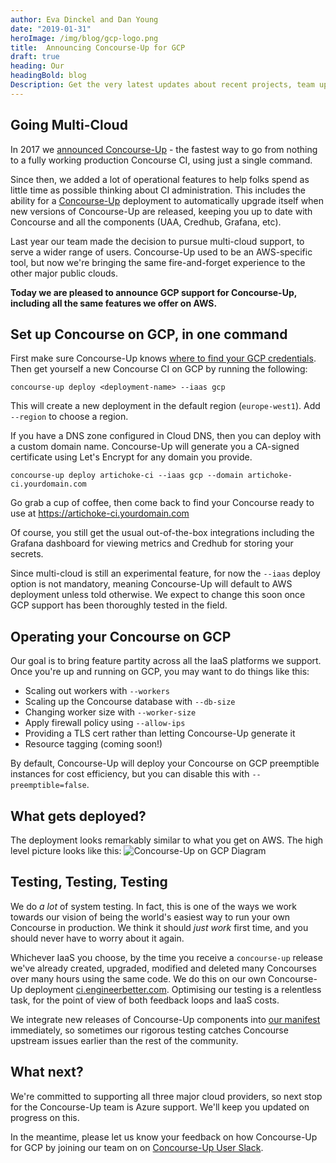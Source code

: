 ```yaml
---
author: Eva Dinckel and Dan Young
date: "2019-01-31"
heroImage: /img/blog/gcp-logo.png
title:  Announcing Concourse-Up for GCP
draft: true
heading: Our
headingBold: blog
Description: Get the very latest updates about recent projects, team updates, thoughts and industry news from our team of EngineerBetter experts.
---
```


## Going Multi-Cloud

In 2017 we [announced Concourse-Up](/blog/introducing-concourse-up) - the fastest way to go from nothing to a fully working production Concourse CI, using just a single command. 

Since then, we added a lot of operational features to help folks spend as little time as possible thinking about CI administration. This includes the ability for a [Concourse-Up](https://github.com/EngineerBetter/concourse-up) deployment to automatically upgrade itself when new versions of Concourse-Up are released, keeping you up to date with Concourse and all the components (UAA, Credhub, Grafana, etc).

Last year our team made the decision to pursue multi-cloud support, to serve a wider range of users.  Concourse-Up used to be an AWS-specific tool, but now we're bringing the same fire-and-forget experience to the other major public clouds.

**Today we are pleased to announce GCP support for Concourse-Up, including all the same features we offer on AWS.**

## Set up Concourse on GCP, in one command

First make sure Concourse-Up knows [where to find your GCP credentials](https://github.com/EngineerBetter/concourse-up). Then get yourself a new Concourse CI on GCP by running the following:

`concourse-up deploy <deployment-name> --iaas gcp` 

This will create a new deployment in the default region (`europe-west1`). Add `--region` to choose a region.

If you have a DNS zone configured in Cloud DNS, then you can deploy with a custom domain name. Concourse-Up will generate you a CA-signed certificate using Let's Encrypt for any domain you provide.

`concourse-up deploy artichoke-ci --iaas gcp --domain artichoke-ci.yourdomain.com`

Go grab a cup of coffee, then come back to find your Concourse ready to use at https://artichoke-ci.yourdomain.com

Of course, you still get the usual out-of-the-box integrations including the Grafana dashboard for viewing metrics and Credhub for storing your secrets.

Since multi-cloud is still an experimental feature, for now the `--iaas` deploy option is not mandatory, meaning Concourse-Up will default to AWS deployment unless told otherwise. We expect to change this soon once GCP support has been thoroughly tested in the field.


## Operating your Concourse on GCP

Our goal is to bring feature partity across all the IaaS platforms we support. Once you're up and running on GCP, you may want to do things like this:

* Scaling out workers with `--workers`
* Scaling up the Concourse database with `--db-size`
* Changing worker size with `--worker-size`
* Apply firewall policy using `--allow-ips`
* Providing a TLS cert rather than letting Concourse-Up generate it
* Resource tagging (coming soon!)

By default, Concourse-Up will deploy your Concourse on GCP preemptible instances for cost efficiency, but you can disable this with `--preemptible=false`.

## What gets deployed?

The deployment looks remarkably similar to what you get on AWS. The high level picture looks like this:
<img alt="Concourse-Up on GCP Diagram" src="/img/blog/concourse-up-gcp.svg" class="image fit">

## Testing, Testing, Testing

We do *a lot* of system testing. In fact, this is one of the ways we work towards our vision of being the world's easiest way to run your own Concourse in production. We think it should *just work* first time, and you should never have to worry about it again.

Whichever IaaS you choose, by the time you receive a `concourse-up` release we've already created, upgraded, modified and deleted many Concourses over many hours using the same code. We do this on our own Concourse-Up deployment [ci.engineerbetter.com](https://ci.engineerbetter.com). Optimising our testing is a relentless task, for the point of view of both feedback loops and IaaS costs.

We integrate new releases of Concourse-Up components into [our manifest](/blog/concourse_up_manifest_beginners/) immediately, so sometimes our rigorous testing catches Concourse upstream issues earlier than the rest of the community.

## What next?

We're committed to supporting all three major cloud providers, so next stop for the Concourse-Up team is Azure support. We'll keep you updated on progress on this.

In the meantime, please let us know your feedback on how Concourse-Up for GCP by joining our team on on [Concourse-Up User Slack](https://join.slack.com/t/concourse-up/shared_invite/enQtNDMzNjY1MjczNDU3LTA1NzIxYTZkYjFkMjA2ODBmY2E2OTM3OGE3YTc2OGViNTMxYTY4MjYwNGNjOTAxNDNiOGE5NzhmMTQ2NWVhNzQ).
